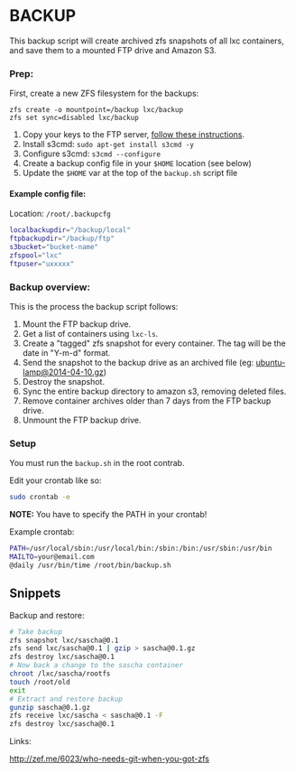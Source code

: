 # BACKUP

This backup script will create archived zfs snapshots of all lxc containers, and save them to a mounted FTP drive and Amazon S3.

### Prep:

First, create a new ZFS filesystem for the backups:

```
zfs create -o mountpoint=/backup lxc/backup
zfs set sync=disabled lxc/backup
```

1. Copy your keys to the FTP server, [follow these instructions](http://wiki.hetzner.de/index.php/Backup/en#FTP.2FSFTP.2FSCP).
2. Install s3cmd: `sudo apt-get install s3cmd -y`
2. Configure s3cmd: `s3cmd --configure`
3. Create a backup config file in your `$HOME` location (see below)
3. Update the `$HOME` var at the top of the `backup.sh` script file

#### Example config file:

Location: `/root/.backupcfg`

```bash
localbackupdir="/backup/local"
ftpbackupdir="/backup/ftp"
s3bucket="bucket-name"
zfspool="lxc"
ftpuser="uxxxxx"
```

### Backup overview:

This is the process the backup script follows:

1. Mount the FTP backup drive.
1. Get a list of containers using `lxc-ls`.
2. Create a "tagged" zfs snapshot for every container. The tag will be the date in "Y-m-d" format.
3. Send the snapshot to the backup drive as an archived file (eg: ubuntu-lamp@2014-04-10.gz)
4. Destroy the snapshot.
5. Sync the entire backup directory to amazon s3, removing deleted files.
6. Remove container archives older than 7 days from the FTP backup drive.
7. Unmount the FTP backup drive.

### Setup

You must run the `backup.sh` in the root contrab. 

Edit your crontab like so:

```bash
sudo crontab -e
```

**NOTE:** You have to specify the PATH in your crontab!

Example crontab:

```bash
PATH=/usr/local/sbin:/usr/local/bin:/sbin:/bin:/usr/sbin:/usr/bin
MAILTO=your@email.com
@daily /usr/bin/time /root/bin/backup.sh
```

## Snippets

Backup and restore:

```bash
# Take backup
zfs snapshot lxc/sascha@0.1
zfs send lxc/sascha@0.1 | gzip > sascha@0.1.gz
zfs destroy lxc/sascha@0.1
# Now back a change to the sascha container
chroot /lxc/sascha/rootfs
touch /root/old
exit
# Extract and restore backup
gunzip sascha@0.1.gz
zfs receive lxc/sascha < sascha@0.1 -F
zfs destroy lxc/sascha@0.1
```

Links:

http://zef.me/6023/who-needs-git-when-you-got-zfs
